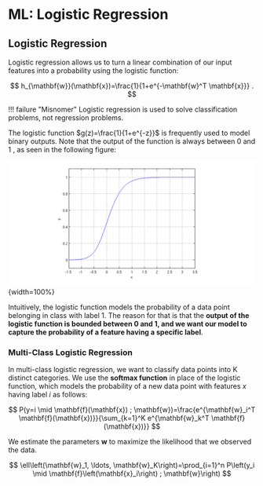 # ML: Logistic Regression

## Logistic Regression

Logistic regression allows us to turn a linear combination of our input features into a probability using the logistic function:

$$
h_{\mathbf{w}}(\mathbf{x})=\frac{1}{1+e^{-\mathbf{w}^T \mathbf{x}}} .
$$

!!! failure "Misnomer"
    Logistic regression is used to solve classification problems, not regression problems.

The logistic function $g(z)=\frac{1}{1+e^{-z}}$ is frequently used to model binary outputs. Note that the output of the function is always between 0 and 1 , as seen in the following figure:

![alt text](../img/logistic-func-graph.png){width=100%}

Intuitively, the logistic function models the probability of a data point belonging in class with label 1. The reason for that is that the **output of the logistic function is bounded between 0 and 1, and we want our model to capture the probability of a feature having a specific label**.

### Multi-Class Logistic Regression

In multi-class logistic regression, we want to classify data points into K distinct categories. We use the **softmax function** in place of the logistic function, which models the probability of a new data point with features $x$ having label $i$ as follows:

$$
P(y=i \mid \mathbf{f}(\mathbf{x}) ; \mathbf{w})=\frac{e^{\mathbf{w}_i^T \mathbf{f}(\mathbf{x})}}{\sum_{k=1}^K e^{\mathbf{w}_k^T \mathbf{f}(\mathbf{x})}}
$$

We estimate the parameters $\mathbf{w}$ to maximize the likelihood that we observed the data.

$$
\ell\left(\mathbf{w}_1, \ldots, \mathbf{w}_K\right)=\prod_{i=1}^n P\left(y_i \mid \mathbf{f}\left(\mathbf{x}_i\right) ; \mathbf{w}\right)
$$